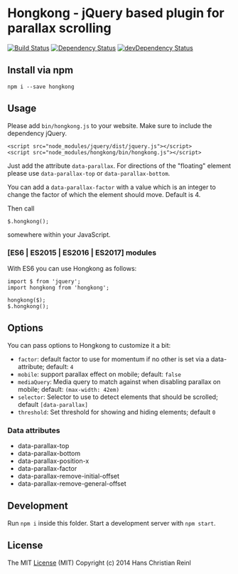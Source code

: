 # Hongkong - jQuery based plugin for parallax scrolling

[![Build Status](https://secure.travis-ci.org/use-init/init.svg?branch=master)](http://travis-ci.org/drublic/hongkong)
[![Dependency Status](https://david-dm.org/drublic/hongkong.svg)](https://david-dm.org/drublic/hongkong)
[![devDependency Status](https://david-dm.org/drublic/hongkong/dev-status.svg)](https://david-dm.org/drublic/hongkong#info=devDependencies)

## Install via npm

    npm i --save hongkong

## Usage

Please add `bin/hongkong.js` to your website. Make sure to include
the dependency jQuery.

    <script src="node_modules/jquery/dist/jquery.js"></script>
    <script src="node_modules/hongkong/bin/hongkong.js"></script>

Just add the attribute `data-parallax`. For directions of the "floating" element
please use `data-parallax-top` or `data-parallax-bottom`.

You can add a `data-parallax-factor` with a value which is an integer to change
the factor of which the element should move. Default is 4.

Then call

    $.hongkong();

somewhere within your JavaScript.


### [ES6 | ES2015 | ES2016 | ES2017] modules

With ES6 you can use Hongkong as follows:

    import $ from 'jquery';
    import hongkong from 'hongkong';

    hongkong($);
    $.hongkong();

## Options

You can pass options to Hongkong to customize it a bit:

* `factor`: default factor to use for momentum if no other is set via a data-attribute; default: `4`
* `mobile`: support parallax effect on mobile; default: `false`
* `mediaQuery`: Media query to match against when disabling parallax on mobile; default: `(max-width: 42em)`
* `selector`: Selector to use to detect elements that should be scrolled; default `[data-parallax]`
* `threshold`: Set threshold for showing and hiding elements; default `0`

### Data attributes
* data-parallax-top
* data-parallax-bottom
* data-parallax-position-x
* data-parallax-factor
* data-parallax-remove-initial-offset
* data-parallax-remove-general-offset

## Development

Run `npm i` inside this folder.
Start a development server with `npm start`.

## License

The MIT [License](./LICENSE) (MIT)
Copyright (c) 2014 Hans Christian Reinl
